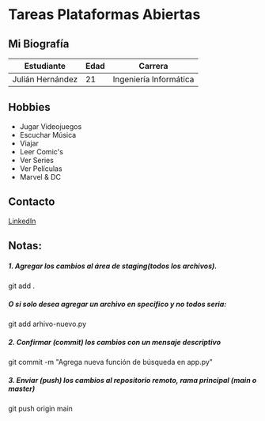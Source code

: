 # Tareas Plataformas Abiertas

## Mi Biografía
| **Estudiante** | **Edad** | **Carrera** |
|--------------|--------------|--------------|
| Julián Hernández | 21 | Ingeniería Informática |

## Hobbies
- Jugar Videojuegos
- Escuchar Música
- Viajar
- Leer Comic's
- Ver Series
- Ver Películas
- Marvel & DC

## Contacto
[LinkedIn](https://www.linkedin.com/in/julhernz/)

## Notas:
##### 1. Agregar los cambios al área de staging(todos los archivos).
git add .
##### O si solo desea agregar un archivo en specifico y no todos seria:
git add arhivo-nuevo.py

##### 2. Confirmar (commit) los cambios con un mensaje descriptivo
git commit -m "Agrega nueva función de búsqueda en app.py"

##### 3. Enviar (push) los cambios al repositorio remoto, rama principal (main o master)
git push origin main

